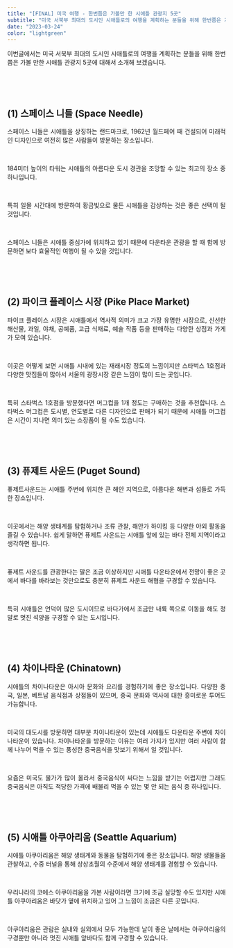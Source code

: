 ```yaml
---
title: "[FINAL] 미국 여행 - 한번쯤은 가볼만 한 시애틀 관광지 5곳"
subtitle: "미국 서북부 최대의 도시인 시애틀로의 여행을 계획하는 분들을 위해 한번쯤은 가볼 만한 시애틀 관광지 5곳에 대해서 소개하는 글입니다."
date: "2023-03-24"
color: "lightgreen"
---
```




<p style="text-align: justify;" data-ke-size="size16">이번글에서는 미국 서북부 최대의 도시인 시애틀로의 여행을 계획하는 분들을 위해 한번쯤은 가볼 만한 시애틀 관광지 5곳에 대해서 소개해 보겠습니다.</p>
<p style="text-align: justify;" data-ke-size="size16"><br></p>
<p style="text-align: justify;" data-ke-size="size16"><br></p>
<h2 style="text-align: justify;" data-ke-size="size26">(1) 스페이스 니들 (Space Needle)</h2>
<p style="text-align: justify;" data-ke-size="size16">스페이스 니들은 시애틀을 상징하는 랜드마크로, 1962년 월드페어 때 건설되어 미래적인 디자인으로 여전히 많은 사람들이 방문하는 장소입니다.</p>
<p style="text-align: justify;" data-ke-size="size16"><br></p>
<p style="text-align: justify;" data-ke-size="size16">184미터 높이의 타워는 시애틀의 아름다운 도시 경관을 조망할 수 있는 최고의 장소 중 하나입니다.</p>
<p style="text-align: justify;" data-ke-size="size16"><br></p>
<p style="text-align: justify;" data-ke-size="size16">특히 일몰 시간대에 방문하여 황금빛으로 물든 시애틀을 감상하는 것은 좋은 선택이 될 것입니다.</p>
<p style="text-align: justify;" data-ke-size="size16"><br></p>
<p style="text-align: justify;" data-ke-size="size16">스페이스 니들은 시애틀 중심가에 위치하고 있기 때문에 다운타운 관광을 할 때 함께 방문하면 보다 효율적인 여행이 될 수 있을 것입니다.</p>
<p style="text-align: justify;" data-ke-size="size16"><br></p>
<p style="text-align: justify;" data-ke-size="size16"><br></p>
<h2 style="text-align: justify;" data-ke-size="size26">(2) 파이크 플레이스 시장 (Pike Place Market)</h2>
<p style="text-align: justify;" data-ke-size="size16">파이크 플레이스 시장은 시애틀에서 역사적 의미가 크고 가장 유명한 시장으로, 신선한 해산물, 과일, 야채, 공예품, 고급 식재료, 예술 작품 등을 판매하는 다양한 상점과 가게가 모여 있습니다.</p>
<p style="text-align: justify;" data-ke-size="size16"><br></p>
<p style="text-align: justify;" data-ke-size="size16">이곳은 어떻게 보면 시애틀 시내에 있는 재래시장 정도의 느낌이지만 스타벅스 1호점과 다양한 맛집들이 많아서 서울의 광장시장 같은 느낌이 많이 드는 곳입니다.</p>
<p style="text-align: justify;" data-ke-size="size16"><br></p>
<p style="text-align: justify;" data-ke-size="size16">특히 스타벅스 1호점을 방문했다면 머그컵을 1개 정도는 구매하는 것을 추천합니다. 스타벅스 머그컵은 도시별, 연도별로 다른 디자인으로 판매가 되기 때문에 시애틀 머그컵은 시간이 지나면 의미 있는 소장품이 될 수도 있습니다.</p>
<p style="text-align: justify;" data-ke-size="size16"><br></p>
<p style="text-align: justify;" data-ke-size="size16"><br></p>
<h2 style="text-align: justify;" data-ke-size="size26">(3) 퓨제트 사운드 (Puget Sound)</h2>
<p style="text-align: justify;" data-ke-size="size16">퓨제트사운드는 시애틀 주변에 위치한 큰 해안 지역으로, 아름다운 해변과 섬들로 가득한 장소입니다.</p>
<p style="text-align: justify;" data-ke-size="size16"><br></p>
<p style="text-align: justify;" data-ke-size="size16">이곳에서는 해양 생태계를 탐험하거나 조류 관찰, 해안가 하이킹 등 다양한 야외 활동을 즐길 수 있습니다. 쉽게 말하면 퓨제트 사운드는 시애틀 앞에 있는 바다 전체 지역이라고 생각하면 됩니다.</p>
<p style="text-align: justify;" data-ke-size="size16"><br></p>
<p style="text-align: justify;" data-ke-size="size16">퓨제트 사운드를 관광한다는 말은 조금 이상하지만 시애틀 다운타운에서 전망이 좋은 곳에서 바다를 바라보는 것만으로도 충분히 퓨제트 사운드 해협을 구경할 수 있습니다.</p>
<p style="text-align: justify;" data-ke-size="size16"><br></p>
<p style="text-align: justify;" data-ke-size="size16">특히 시애틀은 언덕이 많은 도시이므로 바다가에서 조금만 내륙 쪽으로 이동을 해도 정말로 멋진 석양을 구경할 수 있는 도시입니다.</p>
<p style="text-align: justify;" data-ke-size="size16"><br></p>
<p style="text-align: justify;" data-ke-size="size16"><br></p>
<h2 style="text-align: justify;" data-ke-size="size26">(4) 차이나타운 (Chinatown)</h2>
<p style="text-align: justify;" data-ke-size="size16">시애틀의 차이나타운은 아시아 문화와 요리를 경험하기에 좋은 장소입니다. 다양한 중국, 일본, 베트남 음식점과 상점들이 있으며, 중국 문화와 역사에 대한 흥미로운 투어도 가능합니다.</p>
<p style="text-align: justify;" data-ke-size="size16"><br></p>
<p style="text-align: justify;" data-ke-size="size16">미국의 대도시를 방문하면 대부분 차이나타운이 있는데 시애틀도 다운타운 주변에 차이나타운이 있습니다. 차이나타운을 방문하는 이유는 여러 가지가 있지만 여러 사람이 함께 나누어 먹을 수 있는 풍성한 중국음식을 맛보기 위해서 일 것입니다.</p>
<p style="text-align: justify;" data-ke-size="size16"><br></p>
<p style="text-align: justify;" data-ke-size="size16">요즘은 미국도 물가가 많이 올라서 중국음식이 싸다는 느낌을 받기는 어렵지만 그래도 중국음식은 아직도 적당한 가격에 배불리 먹을 수 있는 몇 안 되는 음식 중 하나입니다.</p>
<p style="text-align: justify;" data-ke-size="size16"><br></p>
<p style="text-align: justify;" data-ke-size="size16"><br></p>
<h2 style="text-align: justify;" data-ke-size="size26">(5) 시애틀 아쿠아리움 (Seattle Aquarium)</h2>
<p style="text-align: justify;" data-ke-size="size16">시애틀 아쿠아리움은 해양 생태계와 동물을 탐험하기에 좋은 장소입니다. 해양 생물들을 관찰하고, 수중 터널을 통해 상상초월의 수준에서 해양 생태계를 경험할 수 있습니다.</p>
<p style="text-align: justify;" data-ke-size="size16"><br></p>
<p style="text-align: justify;" data-ke-size="size16">우리나라의 코에스 아쿠아리움을 가본 사람이라면 크기에 조금 실망할 수도 있지만 시애틀 아쿠아리움은 바닷가 옆에 위치하고 있어 그 느낌이 조금은 다른 곳입니다.</p>
<p style="text-align: justify;" data-ke-size="size16"><br></p>
<p style="text-align: justify;" data-ke-size="size16">아쿠아리움은 관람은 실내와 실외에서 모두 가능한데 날이 좋은 날에서는 아쿠아리움의 구경뿐만 아니라 멋진 시애틀 앞바다도 함께 구경할 수 있습니다.</p>
<p style="text-align: justify;" data-ke-size="size16"><br></p>